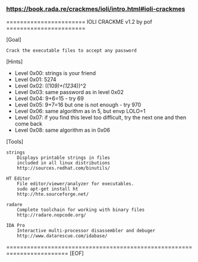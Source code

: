 ### https://book.rada.re/crackmes/ioli/intro.html#ioli-crackmes


======================= IOLI CRACKME v1.2 by pof =======================

[Goal]

	Crack the executable files to accept any password


[Hints]

- Level 0x00: strings is your friend
- Level 0x01: 5274
- Level 0x02: ((10*9)+(123*4))^2
- Level 0x03: same password as in level 0x02
- Level 0x04: 9+6=15 - try 69
- Level 0x05: 9+7=16 but one is not enough - try 970
- Level 0x06: same algorithm as in 5, but envp LOLO=1
- Level 0x07: if you find this level too difficult, try the next one and then come back
- Level 0x08: same algorithm as in 0x06


[Tools]

	strings
		Displays printable strings in files
		included in all linux distributions
		http://sources.redhat.com/binutils/
	
	HT Editor
		File editor/viewer/analyzer for executables.
		sudo apt-get install ht
		http://hte.sourceforge.net/

	radare
		Complete toolchain for working with binary files
		http://radare.nopcode.org/

	IDA Pro
		Interactive multi-processor disassembler and debuger
		http://www.datarescue.com/idabase/

========================================================================
                                 [EOF]
